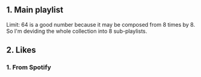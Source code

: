 ## 1. Main playlist
Limit: 64 is a good number because it may be composed from 8 times by 8. So I'm deviding the whole collection into 8 sub-playlists.


## 2. Likes

### 1. From Spotify
